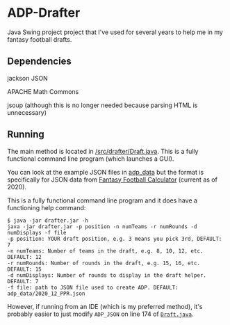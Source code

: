 # ADP-Drafter
Java Swing project project that I've used for several years to help me in my fantasy football drafts.

## Dependencies
jackson JSON 

APACHE Math Commons

jsoup (although this is no longer needed because parsing HTML is unnecessary)

## Running
The main method is located in [/src/drafter/Draft.java](https://github.com/jbennatt/ADP-Drafter/blob/master/src/drafter/Draft.java). This is a fully functional command line program (which launches a GUI).

You can look at the example JSON files in [adp_data](https://github.com/jbennatt/ADP-Drafter/tree/master/adp_data) but the format is specifically for JSON data from [Fantasy Football Calculator](https://fantasyfootballcalculator.com/adp) (current as of 2020).

This is a fully functional command line program and it does have a functioning help command:

```
$ java -jar drafter.jar -h
java -jar drafter.jar -p position -n numTeams -r numRounds -d numDisplays -f file
-p position: YOUR draft position, e.g. 3 means you pick 3rd, DEFAULT: 7
-n numTeams: Number of teams in the draft, e.g. 8, 10, 12, etc.  DEFAULT: 12
-r numRounds: Number of rounds in the draft, e.g. 15, 16, etc. DEFAULT: 15
-d numDisplays: Number of rounds to display in the draft helper.  DEFAULT: 7
-f file: path to JSON file used to create ADP. DEFAULT: adp_data/2020_12_PPR.json
```

However, if running from an IDE (which is my preferred method), it's probably easier to just modify `ADP_JSON` on line 174 of [`Draft.java`](https://github.com/jbennatt/ADP-Drafter/blob/master/src/drafter/Draft.java).
